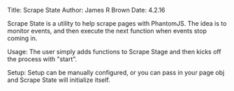 Title: Scrape State
Author: James R Brown
Date: 4.2.16

Scrape State is a utility to help scrape pages with PhantomJS.
The idea is to monitor events, and then execute the next function
when events stop coming in.  

Usage:
The user simply adds functions to Scrape Stage and then kicks off
the process with "start".

Setup:
Setup can be manually configured, or you can pass in your page obj
and Scrape State will initialize itself.
